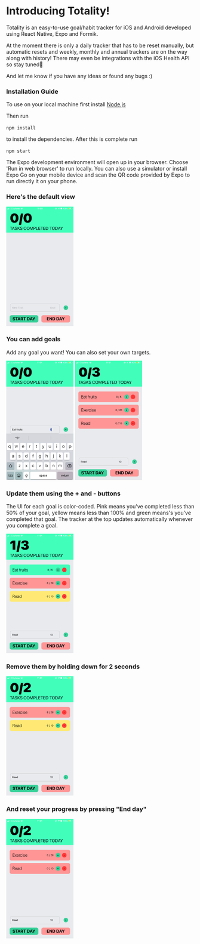 # Introducing Totality!

Totality is an easy-to-use goal/habit tracker for iOS and Android developed using React Native, Expo and Formik.

At the moment there is only a daily tracker that has to be reset manually, but automatic resets and weekly, monthly and annual trackers are on the way along with history! There may even be integrations with the iOS Health API so stay tuned👀

And let me know if you have any ideas or found any bugs :)

### Installation Guide

To use on your local machine first install <a href="https://nodejs.org/en">Node.js</a>

Then run 

`npm install`

to install the dependencies. After this is complete run 

`npm start`

The Expo development environment will open up in your browser. Choose 'Run in web browser' to run locally. You can also use a simulator or install Expo Go on your mobile device and scan the QR code provided by Expo to run directly it on your phone.

### Here's the default view

<img src="./screenshots/default.PNG" height=320 width=180/>

### You can add goals

Add any goal you want! You can also set your own targets.

<div>
  <img src="./screenshots/keyboard.PNG" height=320 width=180/>

  <img src="./screenshots/addNewTasks.PNG" height=320 width=180/>
</div>


### Update them using the + and - buttons

The UI for each goal is color-coded. Pink means you've completed less than 50% of your goal, yellow means less than 100% and green means's you've completed that goal. The tracker at the top updates automatically whenever you complete a goal.

<img src="./screenshots/updatedTasks.PNG" height=320 width=180/>

### Remove them by holding down for 2 seconds

<img src="./screenshots/deletedTask.PNG" height=320 width=180/>

### And reset your progress by pressing "End day"

<img src="./screenshots/endedDay.PNG" height=320 width=180/>


